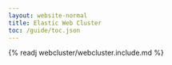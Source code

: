 ```yaml
---
layout: website-normal
title: Elastic Web Cluster
toc: /guide/toc.json
---
```


<!-- file kept to preserve old links; remove when link not used -->

{% readj webcluster/webcluster.include.md %}
